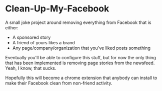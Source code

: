 Clean-Up-My-Facebook
====================

A small joke project around removing everything from Facebook that is either:

* A sponsored story
* A friend of yours likes a brand
* Any page/company/organization that you've liked posts something

Eventually you'll be able to configure this stuff, but for now the only thing that has
been implemented is removing page stories from the newsfeed. Yeah, I know, that sucks.

Hopefully this will become a chrome extension that anybody can install to make their
Facebook clean from non-friend activity.

